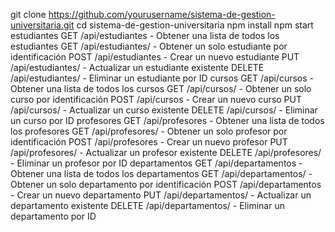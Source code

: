 git clone https://github.com/yourusername/sistema-de-gestion-universitaria.git
cd sistema-de-gestion-universitaria
npm install
npm start
estudiantes
GET /api/estudiantes - Obtener una lista de todos los estudiantes
GET /api/estudiantes/ - Obtener un solo estudiante por identificación
POST /api/estudiantes - Crear un nuevo estudiante
PUT /api/estudiantes/ - Actualizar un estudiante existente
DELETE /api/estudiantes/ - Eliminar un estudiante por ID
cursos
GET /api/cursos - Obtener una lista de todos los cursos
GET /api/cursos/ - Obtener un solo curso por identificación
POST /api/cursos - Crear un nuevo curso
PUT /api/cursos/ - Actualizar un curso existente
DELETE /api/cursos/ - Eliminar un curso por ID
profesores
GET /api/profesores - Obtener una lista de todos los profesores
GET /api/profesores/ - Obtener un solo profesor por identificación
POST /api/profesores - Crear un nuevo profesor
PUT /api/profesores/ - Actualizar un profesor existente
DELETE /api/profesores/ - Eliminar un profesor por ID
departamentos
GET /api/departamentos - Obtener una lista de todos los departamentos
GET /api/departamentos/ - Obtener un solo departamento por identificación
POST /api/departamentos - Crear un nuevo departamento
PUT /api/departamentos/ - Actualizar un departamento existente
DELETE /api/departamentos/ - Eliminar un departamento por ID
